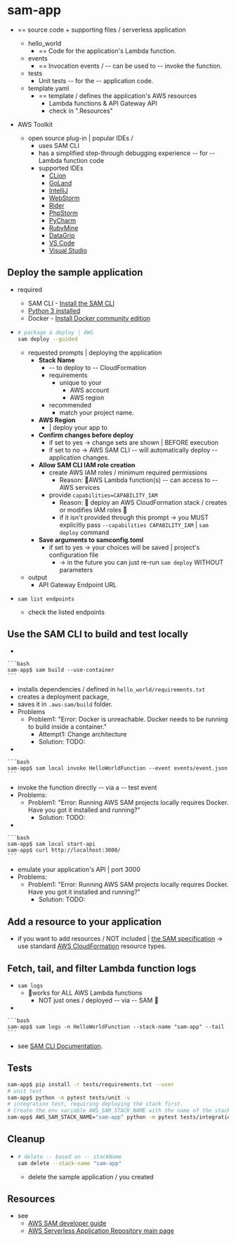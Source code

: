 # sam-app

* == source code + supporting files / serverless application
  - hello_world
    - == Code for the application's Lambda function.
  - events
    - == Invocation events / -- can be used to -- invoke the function.
  - tests
    - Unit tests -- for the -- application code. 
  - template.yaml
    - == template / defines the application's AWS resources
      - Lambda functions & API Gateway API
      - check in ".Resources"

* AWS Toolkit
  * open source plug-in | popular IDEs /
    * uses SAM CLI 
    * has a simplified step-through debugging experience -- for -- Lambda function code
    * supported IDEs
      * [CLion](https://docs.aws.amazon.com/toolkit-for-jetbrains/latest/userguide/welcome.html)
      * [GoLand](https://docs.aws.amazon.com/toolkit-for-jetbrains/latest/userguide/welcome.html)
      * [IntelliJ](https://docs.aws.amazon.com/toolkit-for-jetbrains/latest/userguide/welcome.html)
      * [WebStorm](https://docs.aws.amazon.com/toolkit-for-jetbrains/latest/userguide/welcome.html)
      * [Rider](https://docs.aws.amazon.com/toolkit-for-jetbrains/latest/userguide/welcome.html)
      * [PhpStorm](https://docs.aws.amazon.com/toolkit-for-jetbrains/latest/userguide/welcome.html)
      * [PyCharm](https://docs.aws.amazon.com/toolkit-for-jetbrains/latest/userguide/welcome.html)
      * [RubyMine](https://docs.aws.amazon.com/toolkit-for-jetbrains/latest/userguide/welcome.html)
      * [DataGrip](https://docs.aws.amazon.com/toolkit-for-jetbrains/latest/userguide/welcome.html)
      * [VS Code](https://docs.aws.amazon.com/toolkit-for-vscode/latest/userguide/welcome.html)
      * [Visual Studio](https://docs.aws.amazon.com/toolkit-for-visual-studio/latest/user-guide/welcome.html)

## Deploy the sample application

* required
  * SAM CLI - [Install the SAM CLI](https://docs.aws.amazon.com/serverless-application-model/latest/developerguide/serverless-sam-cli-install.html)
  * [Python 3 installed](https://www.python.org/downloads/)
  * Docker - [Install Docker community edition](https://hub.docker.com/search/?type=edition&offering=community)

* 
    ```bash
    # package & deploy | AWS 
    sam deploy --guided
    ```

    * requested prompts | deploying the application
      * **Stack Name**
        * -- to deploy to -- CloudFormation
        * requirements
          * unique to your
            * AWS account
            * AWS region
        * recommended
          * match your project name.
      * **AWS Region**
        * | deploy your app to
      * **Confirm changes before deploy**
        * if set to yes -> change sets are shown | BEFORE execution
        * if set to no -> AWS SAM CLI -- will automatically deploy -- application changes.
      * **Allow SAM CLI IAM role creation**
        * create AWS IAM roles / minimum required permissions
          * Reason: 🧠AWS Lambda function(s) -- can access to -- AWS services
        * provide `capabilities=CAPABILITY_IAM`
          * Reason: 🧠 deploy an AWS CloudFormation stack / creates or modifies IAM roles 🧠
          * if it isn't provided through this prompt -> you MUST explicitly pass `--capabilities CAPABILITY_IAM` | `sam deploy` command
      * **Save arguments to samconfig.toml**
        * if set to yes -> your choices will be saved | project's configuration file
          * -> in the future you can just re-run `sam deploy` WITHOUT parameters
    * output
      * API Gateway Endpoint URL
* `sam list endpoints`
  * check the listed endpoints

## Use the SAM CLI to build and test locally

*

    ```bash
    sam-app$ sam build --use-container
    ```

  * installs dependencies / defined in `hello_world/requirements.txt`
  * creates a deployment package,
  * saves it in `.aws-sam/build` folder.
  * Problems
    * Problem1: "Error: Docker is unreachable. Docker needs to be running to build inside a container."
      * Attempt1: Change architecture
      * Solution: TODO:
*

    ```bash
    sam-app$ sam local invoke HelloWorldFunction --event events/event.json
    ```

  * invoke the function directly -- via a -- test event
  * Problems:
    * Problem1: "Error: Running AWS SAM projects locally requires Docker. Have you got it installed and running?"
      * Solution: TODO:
* 

    ```bash
    sam-app$ sam local start-api
    sam-app$ curl http://localhost:3000/
    ```

  * emulate your application's API | port 3000 
  * Problems:
    * Problem1: "Error: Running AWS SAM projects locally requires Docker. Have you got it installed and running?"
        * Solution: TODO:

## Add a resource to your application

* if you want to add resources / NOT included | [the SAM specification](https://github.com/awslabs/serverless-application-model/blob/master/versions/2016-10-31.md) -> use standard [AWS CloudFormation](https://docs.aws.amazon.com/AWSCloudFormation/latest/UserGuide/aws-template-resource-type-ref.html) resource types.

## Fetch, tail, and filter Lambda function logs

* `sam logs`
  * 👀works for ALL AWS Lambda functions
    * NOT just ones / deployed -- via -- SAM 👀
* 

    ```bash
    sam-app$ sam logs -n HelloWorldFunction --stack-name "sam-app" --tail
    ```
* see [SAM CLI Documentation](https://docs.aws.amazon.com/serverless-application-model/latest/developerguide/serverless-sam-cli-logging.html).

## Tests

```bash
sam-app$ pip install -r tests/requirements.txt --user
# unit test
sam-app$ python -m pytest tests/unit -v
# integration test, requiring deploying the stack first.
# Create the env variable AWS_SAM_STACK_NAME with the name of the stack we are testing
sam-app$ AWS_SAM_STACK_NAME="sam-app" python -m pytest tests/integration -v
```

## Cleanup

* 
    ```bash
    # delete -- based on -- stackName
    sam delete --stack-name "sam-app"
    ```
  * delete the sample application / you created

## Resources

* see 
  * [AWS SAM developer guide](https://docs.aws.amazon.com/serverless-application-model/latest/developerguide/what-is-sam.html)
  * [AWS Serverless Application Repository main page](https://aws.amazon.com/serverless/serverlessrepo/) 
